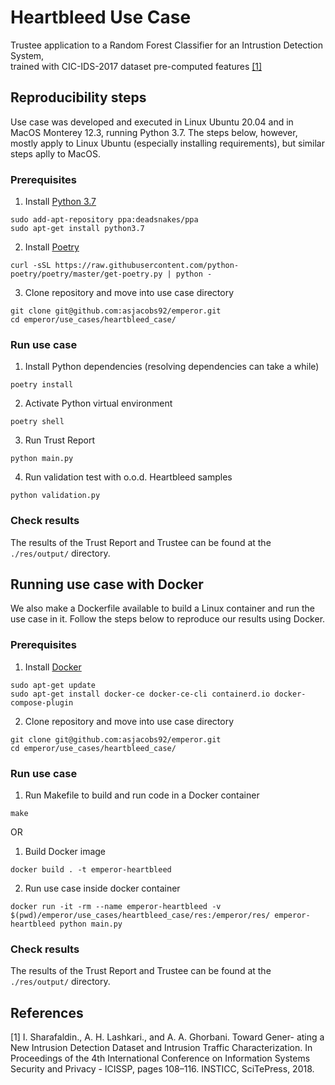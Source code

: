 # Heartbleed Use Case

 Trustee application to a Random Forest Classifier for an Intrustion Detection System, <br>trained with CIC-IDS-2017 dataset pre-computed features [[1]](#references)                         

## Reproducibility steps

Use case was developed and executed in Linux Ubuntu 20.04 and in MacOS Monterey 12.3, running Python 3.7.
The steps below, however, mostly apply to Linux Ubuntu (especially installing requirements), but similar steps aplly to MacOS.

### Prerequisites

1. Install [Python 3.7](https://www.python.org/downloads/)
```   
sudo add-apt-repository ppa:deadsnakes/ppa
sudo apt-get install python3.7
```

2. Install [Poetry](https://python-poetry.org/docs/)

```
curl -sSL https://raw.githubusercontent.com/python-poetry/poetry/master/get-poetry.py | python -
```

3. Clone repository and move into use case directory
```
git clone git@github.com:asjacobs92/emperor.git
cd emperor/use_cases/heartbleed_case/
```


### Run use case 

1. Install Python dependencies (resolving dependencies can take a while)
```
poetry install
```

2. Activate Python virtual environment 
```
poetry shell
```

3. Run Trust Report
```
python main.py 
``` 

4. Run validation test with o.o.d. Heartbleed samples
```
python validation.py 
``` 

### Check results

The results of the Trust Report and Trustee can be found at the `./res/output/` directory.

## Running use case with Docker 

We also make a Dockerfile available to build a Linux container and run the use case in it. 
Follow the steps below to reproduce our results using Docker.

### Prerequisites

1. Install [Docker](https://docs.docker.com/engine/install/ubuntu/)
```
sudo apt-get update
sudo apt-get install docker-ce docker-ce-cli containerd.io docker-compose-plugin
```

2. Clone repository and move into use case directory
```
git clone git@github.com:asjacobs92/emperor.git
cd emperor/use_cases/heartbleed_case/
```

### Run use case 

1. Run Makefile to build and run code in a Docker container
```
make
```

OR

1. Build Docker image
```
docker build . -t emperor-heartbleed
```

2. Run use case inside docker container
```
docker run -it -rm --name emperor-heartbleed -v $(pwd)/emperor/use_cases/heartbleed_case/res:/emperor/res/ emperor-heartbleed python main.py 
```

### Check results

The results of the Trust Report and Trustee can be found at the `./res/output/` directory.

## References

[1] I. Sharafaldin., A. H. Lashkari., and A. A. Ghorbani. Toward Gener- ating a New Intrusion Detection Dataset and Intrusion Traffic Characterization. In Proceedings of the 4th International Conference on Information Systems Security and Privacy - ICISSP, pages 108–116. INSTICC, SciTePress, 2018.<br>